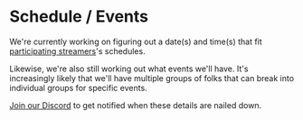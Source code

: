 # Schedule / Events

We're currently working on figuring out a date(s) and time(s) that fit [participating streamers](/streamers-setup)'s
schedules.

Likewise, we're also still working out what events we'll have. It's increasingly likely that we'll have multiple groups
of folks that can break into individual groups for specific events.

[Join our Discord](https://discord.theframedrops.com) to get notified when these details are nailed down.

<div id="calendar">
  <v-app>
    <event-modal :event="activeEvent" @close="setActiveEvent({event: null})"></event-modal>
    <v-calendar
        @click:event="setActiveEvent($event)"
        ref="calendar"
        color="primary"
        type="custom-daily"
        start="2021-09-25"
        end="2021-09-26"
        :events="events"
        :event-color="getEventColor"
        @change="fetchEvents"
    ></v-calendar>
    </v-app>
</div>

<script>
Vue.component('event-modal', {
    props: ['event'],
    emits: ['close'],
    template: `
<div>
  <v-dialog
      :value="event"
      @input="setDialogOpenVal($event)"
      transition="dialog-bottom-transition"
    >
 <v-card
          class="mx-auto"
          max-width="400"
      >
      <v-img
          class="white--text align-end"
          height="200px"
          :src="event?.backgroundImage"
      >
        <v-card-title>{{event?.name}}</v-card-title>
      </v-img>

      <v-card-subtitle class="pb-0">
        {{event?.start?.toLocaleString()}}
      </v-card-subtitle>

      <v-card-text class="text--primary">
        {{event?.description}}
      </v-card-text>

      <v-card-actions>
        <v-btn
            color="orange"
            text
            @click="copyURL()"
        >
          Share
        </v-btn>

        <v-btn
            color="orange"
            text
            @click="downloadIcs()"
        >
          Save Event
        </v-btn>
      </v-card-actions>
      </v-card>
    </v-dialog>
    <v-snackbar
      :value="!!snackbarMsg"
    >
      {{snackbarMsg}}

      <template v-slot:action="{ attrs }">
        <v-btn
          color="pink"
          text
          v-bind="attrs"
          @click="snackbarMsg = ''"
        >
          Close
        </v-btn>
      </template>
    </v-snackbar>
    </div>
    `,
    methods: {
        setDialogOpenVal(val) {
            if (val) return; 
            this.$emit('close')
        },
        copyURL() {
            navigator.clipboard.writeText(location.href);
            this.snackbarMsg = "Event URL copied. Paste elsewhere to share event information";
        },
        downloadIcs() {
            const cal = ics();
            cal.addEvent(
                this.event.name, 
                this.event.description, 
                location.href, 
                this.event.start, 
                this.event.end
            );
            cal.download('charity_stream_event');
            this.snackbarMsg = "ICS file is downloaded. You'll need to import this into your calendar app"
        }
    },
    data() {
        return {
            snackbarMsg: "",
            snackbarTimeout: null
        }
    },
    watch: {
        snackbarMsg(val) {
            if (!val) return;
            clearTimeout(this.snackbarTimeout);
            this.snackbarTimeout = setTimeout(() => this.snackbarMsg = val, 5000); 
        }
    }
});

new Vue({
  el: '#calendar',
  vuetify: new Vuetify(),
  data: () => ({
    events: window.Schedule,
    activeEvent: null
  }),
  mounted () {
    this.$refs.calendar.checkChange();
    const params = this.getParams();
    if (!params.has('eventId')) return;
    const eventId = params.get('eventId');
    const matchEvent = this.events.find(e => `${e.id}`.trim() === `${eventId}`.trim());
    if (!matchEvent) return;
    this.setActiveEvent({event: matchEvent})
  },
  methods: {
    getParams() {
        return new URLSearchParams((new URL(location.href)).hash.replace(/.*?(?=\?)/, ''));
    },
    setActiveEvent({event}) {
       this.activeEvent = event;
        const currentParams = this.getParams();
        if (event) {
            currentParams.set('eventId', event.id);
        } else {
            currentParams.delete('eventId')
        }
        location.hash = (new URL(location.href).hash).replace(/\?.*?$/, "?" + currentParams.toString());
    },
    getEventColor (event) {
      return event.color
    },
    fetchEvents() {
       return this.events;
    }
  },
})
</script>

<style>
.v-application {
    all: unset;
}

.v-dialog > .v-card > .v-card__text {
    box-sizing: border-box;
}

.v-dialog {
    width: initial;
}
</style>
